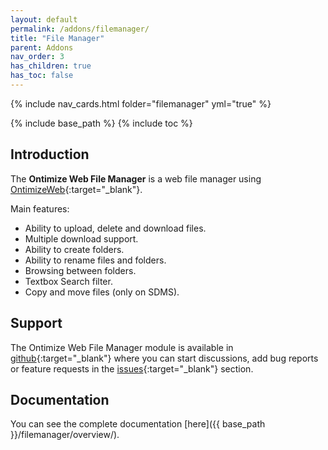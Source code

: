 ```yaml
---
layout: default
permalink: /addons/filemanager/
title: "File Manager"
parent: Addons
nav_order: 3
has_children: true
has_toc: false
---
```


{% include nav_cards.html folder="filemanager" yml="true" %}

{% include base_path %}
{% include toc %}

## Introduction
The **Ontimize Web File Manager** is a web file manager using [OntimizeWeb](https://github.com/OntimizeWeb/ontimize-web-ngx/tree/main.15.x){:target="_blank"}.

Main features:
- Ability to upload, delete and download files.
- Multiple download support.
- Ability to create folders.
- Ability to rename files and folders.
- Browsing between folders.
- Textbox Search filter.
- Copy and move files (only on SDMS).

## Support
The Ontimize Web File Manager module is available in [github](https://github.com/OntimizeWeb/ontimize-web-ngx-filemanager/tree/main.15.x){:target="_blank"} where you can start discussions, add bug reports or feature requests in the [issues](https://github.com/OntimizeWeb/ontimize-web-ngx-filemanager/issues){:target="_blank"} section.

## Documentation
You can see the complete documentation [here]({{ base_path }}/filemanager/overview/).